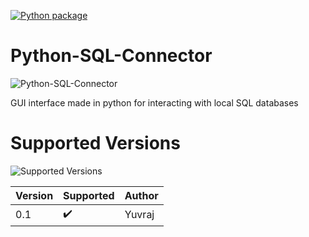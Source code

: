 [![Python package](https://github.com/IMV-IN/Python-SQL-Connector/actions/workflows/python-package.yml/badge.svg)](https://github.com/IMV-IN/Python-SQL-Connector/actions/workflows/python-package.yml)
# Python-SQL-Connector
![Python-SQL-Connector](https://user-images.githubusercontent.com/98384947/235427355-dd859cfa-9540-4134-847c-893aa0fdc59d.png)

GUI interface made in python for interacting with local SQL databases

# Supported Versions
![Supported Versions](https://user-images.githubusercontent.com/98384947/235427652-ed857134-ad3c-4984-b0d8-fdf5d3a28e46.png)


|Version|     Supported    |Author|
|-------|------------------|------|
|0.1    |:heavy_check_mark:|Yuvraj|
